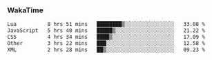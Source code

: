 ### WakaTime

<!--START_SECTION:waka-->

```txt
Lua          8 hrs 51 mins   ████████▒░░░░░░░░░░░░░░░░   33.08 %
JavaScript   5 hrs 40 mins   █████▒░░░░░░░░░░░░░░░░░░░   21.22 %
CSS          4 hrs 34 mins   ████▒░░░░░░░░░░░░░░░░░░░░   17.09 %
Other        3 hrs 22 mins   ███░░░░░░░░░░░░░░░░░░░░░░   12.58 %
XML          2 hrs 28 mins   ██▒░░░░░░░░░░░░░░░░░░░░░░   09.23 %
```

<!--END_SECTION:waka-->
